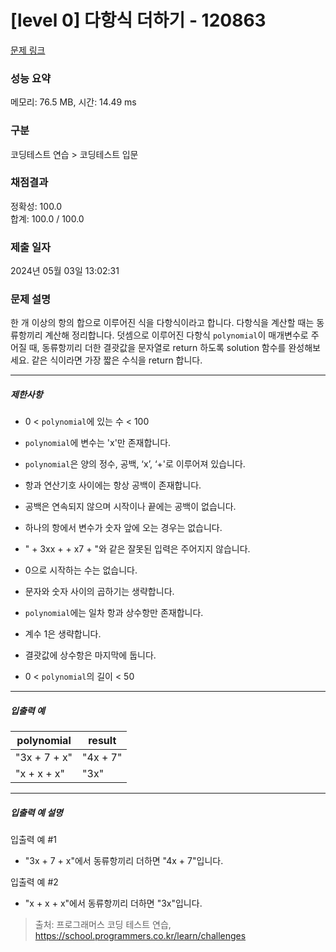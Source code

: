 # [level 0] 다항식 더하기 - 120863 

[문제 링크](https://school.programmers.co.kr/learn/courses/30/lessons/120863) 

### 성능 요약

메모리: 76.5 MB, 시간: 14.49 ms

### 구분

코딩테스트 연습 > 코딩테스트 입문

### 채점결과

정확성: 100.0<br/>합계: 100.0 / 100.0

### 제출 일자

2024년 05월 03일 13:02:31

### 문제 설명

<p>한 개 이상의 항의 합으로 이루어진 식을 다항식이라고 합니다. 다항식을 계산할 때는 동류항끼리 계산해 정리합니다. 덧셈으로 이루어진 다항식 <code>polynomial</code>이 매개변수로 주어질 때, 동류항끼리 더한 결괏값을 문자열로 return 하도록 solution 함수를 완성해보세요. 같은 식이라면 가장 짧은 수식을 return 합니다.</p>

<hr>

<h5>제한사항</h5>

<ul>
<li><p>0 &lt; <code>polynomial</code>에 있는 수 &lt; 100</p></li>
<li><p><code>polynomial</code>에 변수는 'x'만 존재합니다.</p></li>
<li><p><code>polynomial</code>은 양의 정수, 공백, ‘x’, ‘+'로 이루어져 있습니다.</p></li>
<li><p>항과 연산기호 사이에는 항상 공백이 존재합니다.</p></li>
<li><p>공백은 연속되지 않으며 시작이나 끝에는 공백이 없습니다.</p></li>
<li><p>하나의 항에서 변수가 숫자 앞에 오는 경우는 없습니다.</p></li>
<li><p>" + 3xx + + x7 + "와 같은 잘못된 입력은 주어지지 않습니다.</p></li>
<li><p>0으로 시작하는 수는 없습니다.</p></li>
<li><p>문자와 숫자 사이의 곱하기는 생략합니다.</p></li>
<li><p><code>polynomial</code>에는 일차 항과 상수항만 존재합니다.</p></li>
<li><p>계수 1은 생략합니다.</p></li>
<li><p>결괏값에 상수항은 마지막에 둡니다.</p></li>
<li><p>0 &lt; <code>polynomial</code>의 길이 &lt; 50</p></li>
</ul>

<hr>

<h5>입출력 예</h5>
<table class="table">
        <thead><tr>
<th>polynomial</th>
<th>result</th>
</tr>
</thead>
        <tbody><tr>
<td>"3x + 7 + x"</td>
<td>"4x + 7"</td>
</tr>
<tr>
<td>"x + x + x"</td>
<td>"3x"</td>
</tr>
</tbody>
      </table>
<hr>

<h5>입출력 예 설명</h5>

<p>입출력 예 #1</p>

<ul>
<li>"3x + 7 + x"에서 동류항끼리 더하면 "4x + 7"입니다.</li>
</ul>

<p>입출력 예 #2</p>

<ul>
<li>"x + x + x"에서 동류항끼리 더하면 "3x"입니다.</li>
</ul>


> 출처: 프로그래머스 코딩 테스트 연습, https://school.programmers.co.kr/learn/challenges